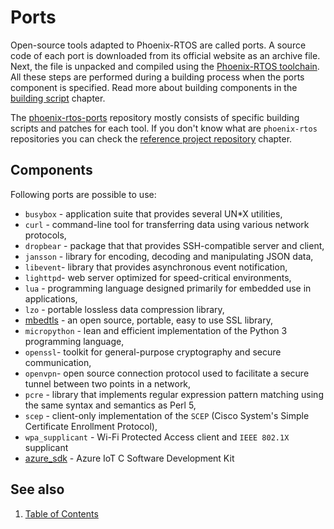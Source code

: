 # Ports

Open-source tools adapted to Phoenix-RTOS are called ports. A source code of each port is downloaded from its official website as an archive file.
Next, the file is unpacked and compiled using the [Phoenix-RTOS toolchain](../building/toolchain.md). All these steps are performed during a building process when the ports component is specified. Read more about building components in the [building script](../building/script.md) chapter.

The [phoenix-rtos-ports](https://github.com/phoenix-rtos/phoenix-rtos-ports) repository mostly consists of specific building scripts and patches for each tool.
If you don't know what are `phoenix-rtos` repositories you can check the [reference project repository](../building/project.md) chapter.

## Components

Following ports are possible to use:

- `busybox` - application suite that provides several UN*X utilities,
- `curl` - command-line tool for transferring data using various network protocols,
- `dropbear` - package that that provides SSH-compatible server and client,
- `jansson` - library for encoding, decoding and manipulating JSON data,
- `libevent`-  library that provides asynchronous event notification,
- `lighttpd`- web server optimized for speed-critical environments,
- `lua` - programming language designed primarily for embedded use in applications,
- `lzo` - portable lossless data compression library,
- [mbedtls](mbedtls.md) - an open source, portable, easy to use SSL library,
- `micropython` - lean and efficient implementation of the Python 3 programming language,
- `openssl`- toolkit for general-purpose cryptography and secure communication,
- `openvpn`- open source connection protocol used to facilitate a secure tunnel between two points in a network,
- `pcre` - library that implements regular expression pattern matching using the same syntax and semantics as Perl 5,
- `scep` - client-only implementation of the `SCEP` (Cisco System's Simple Certificate Enrollment Protocol),
- `wpa_supplicant` - Wi-Fi Protected Access client and `IEEE 802.1X` supplicant
- [azure_sdk](azure_sdk.md) - Azure IoT C Software Development Kit

<!-- #TODO: add chapters on how to use each of this tool -->

## See also

1. [Table of Contents](../README.md)
